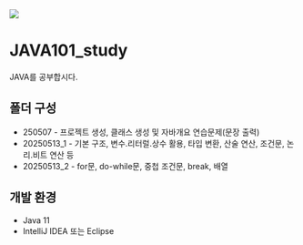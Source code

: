 <img src = "https://capsule-render.vercel.app/api?type=blur&height=300&color=gradient&text=JAVA101&descAlign=59&section=header">



# JAVA101_study
JAVA를 공부합시다.

##  폴더 구성

- 250507  - 프로젝트 생성, 클래스 생성 및 자바개요 연습문제(문장 출력)
- 20250513_1  - 기본 구조, 변수.리터럴.상수 활용, 타입 변환, 산술 연산, 조건문, 논리.비트 연산 등
- 20250513_2  - for문, do-while문, 중첩 조건문, break, 배열


## 개발 환경
- Java 11
- IntelliJ IDEA 또는 Eclipse
